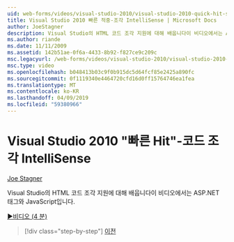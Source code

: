 ```yaml
---
uid: web-forms/videos/visual-studio-2010/visual-studio-2010-quick-hit-snippets-intellisense
title: Visual Studio 2010 빠른 적중-조각 IntelliSense | Microsoft Docs
author: JoeStagner
description: Visual Studio의 HTML 코드 조각 지원에 대해 배웁니다이 비디오에서는 ASP.NET 태그와 JavaScript입니다.
ms.author: riande
ms.date: 11/11/2009
ms.assetid: 142b51ae-0f6a-4433-8b92-f827ce9c209c
msc.legacyurl: /web-forms/videos/visual-studio-2010/visual-studio-2010-quick-hit-snippets-intellisense
msc.type: video
ms.openlocfilehash: b048413b03c9f0b915dc5d64fcf85e2425a890fc
ms.sourcegitcommit: 0f1119340e4464720cfd16d0ff15764746ea1fea
ms.translationtype: MT
ms.contentlocale: ko-KR
ms.lasthandoff: 04/09/2019
ms.locfileid: "59380966"
---
```

# <a name="visual-studio-2010-quick-hit---snippets-intellisense"></a>Visual Studio 2010 "빠른 Hit"-코드 조각 IntelliSense

[Joe Stagner](https://github.com/JoeStagner)

Visual Studio의 HTML 코드 조각 지원에 대해 배웁니다이 비디오에서는 ASP.NET 태그와 JavaScript입니다.

[&#9654;비디오 (4 분)](https://channel9.msdn.com/Blogs/ASP-NET-Site-Videos/visual-studio-2010-quick-hit-snippets-intellisense)

> [!div class="step-by-step"]
> [이전](visual-studio-2010-quick-hit-websites-instead-of-web-projects.md)

